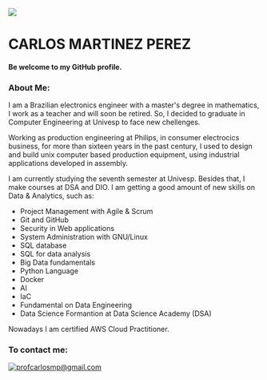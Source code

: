 ![](dificuldade1.jpeg)

# **CARLOS MARTINEZ PEREZ**

#### Be welcome to my GitHub profile.

### **About Me:**

I am a Brazilian electronics engineer with a master's degree in mathematics, I work as a teacher and will soon be retired. So, I decided to graduate in Computer Engineering at Univesp to face new chellenges.

Working as production engineering at Philips, in consumer electrocics business, for more than sixteen years in the past century, I used to design and build unix computer based production equipment, using industrial applications developed in assembly.

I am currently studying the seventh semester at Univesp. Besides that, I make courses at DSA and DIO. I am getting a good amount of new skills on Data & Analytics, such as:

- Project Management with Agile & Scrum
- Git and GitHub
- Security in Web applications
- System Administration with GNU/Linux
- SQL database
- SQL for data analysis
- Big Data fundamentals
- Python Language
- Docker
- AI
- IaC
- Fundamental on Data Engineering
- Data Science Formantion at Data Science Academy (DSA)

Nowadays I am certified AWS Cloud Practitioner.

### **To contact me:**

[![profcarlosmp@gmail.com](gmail12.png)](mailto:profcarlosmp@gmail.com)
